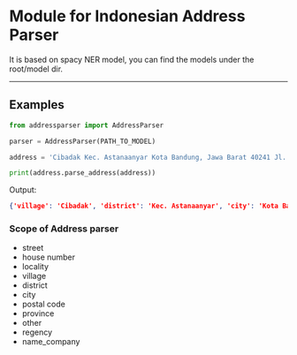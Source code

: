 # Module for Indonesian Address Parser

It is based on spacy NER model, you can find the models under the root/model dir.

--------

## Examples



```python
from addressparser import AddressParser

parser = AddressParser(PATH_TO_MODEL)

address = 'Cibadak Kec. Astanaanyar Kota Bandung, Jawa Barat 40241 Jl. Jend. Sudirman No.198'

print(address.parse_address(address))
```



Output:

```json
{'village': 'Cibadak', 'district': 'Kec. Astanaanyar', 'city': 'Kota Bandung', 'province': 'Jawa Barat', 'postal code': '40241', 'street': 'Jl. Jend. Sudirman', 'house number': 'No.198'}
```





### Scope of Address parser

- street
- house number
- locality
- village
- district
- city
- postal code
- province
- other
- regency
- name_company